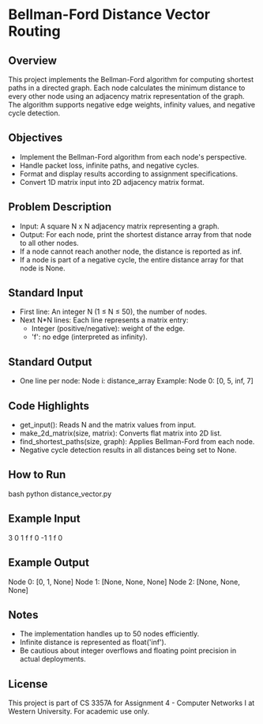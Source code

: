 # Bellman-Ford Distance Vector Routing

## Overview

This project implements the Bellman-Ford algorithm for computing shortest paths in a directed graph. Each node calculates the minimum distance to every other node using an adjacency matrix representation of the graph. The algorithm supports negative edge weights, infinity values, and negative cycle detection.

## Objectives
- Implement the Bellman-Ford algorithm from each node's perspective.
- Handle packet loss, infinite paths, and negative cycles.
- Format and display results according to assignment specifications.
- Convert 1D matrix input into 2D adjacency matrix format.

## Problem Description
- Input: A square N x N adjacency matrix representing a graph.
- Output: For each node, print the shortest distance array from that node to all other nodes.
- If a node cannot reach another node, the distance is reported as inf.
- If a node is part of a negative cycle, the entire distance array for that node is None.

## Standard Input
- First line: An integer N (1 ≤ N ≤ 50), the number of nodes.
- Next N*N lines: Each line represents a matrix entry:
  - Integer (positive/negative): weight of the edge.
  - 'f': no edge (interpreted as infinity).

## Standard Output
- One line per node:
  Node i: distance_array
  Example:
  Node 0: [0, 5, inf, 7]

## Code Highlights
- get_input(): Reads N and the matrix values from input.
- make_2d_matrix(size, matrix): Converts flat matrix into 2D list.
- find_shortest_paths(size, graph): Applies Bellman-Ford from each node.
- Negative cycle detection results in all distances being set to None.

## How to Run
bash
python distance_vector.py

## Example Input
3
0
1
f
f
0
-1
1
f
0


## Example Output
Node 0: [0, 1, None]
Node 1: [None, None, None]
Node 2: [None, None, None]


## Notes
- The implementation handles up to 50 nodes efficiently.
- Infinite distance is represented as float('inf').
- Be cautious about integer overflows and floating point precision in actual deployments.

## License
This project is part of CS 3357A for Assignment 4 - Computer Networks I at Western University. For academic use only.
